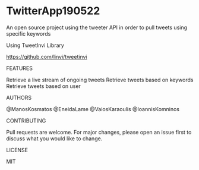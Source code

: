 # TwitterApp190522
An open source project using the tweeter API in order to pull tweets using specific keywords

Using TweetInvi Library 

https://github.com/linvi/tweetinvi

FEATURES

Retrieve a live stream of ongoing tweets Retrieve tweets based on keywords Retrieve tweets based on user


AUTHORS

@ManosKosmatos @EneidaLame @VaiosKaraoulis @IoannisKomninos


CONTRIBUTING

Pull requests are welcome. For major changes, please open an issue first to discuss what you would like to change.


LICENSE

MIT
